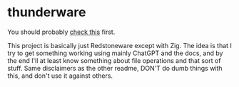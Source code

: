 # thunderware

You should probably [check this](https://github.com/Lamby777/redstoneware)
first.

This project is basically just Redstoneware except with Zig. The idea is that I
try to get something working using mainly ChatGPT and the docs, and by the end
I'll at least know something about file operations and that sort of stuff. Same
disclaimers as the other readme, DON'T do dumb things with this, and don't use
it against others.
